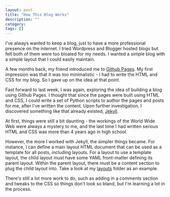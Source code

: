 ```yaml
---
layout: post
title: "How This Blog Works"
description: ""
category: 
tags: []
---
```


I've always wanted to keep a blog, just to have a more professional presence on the internet.  I tried Wordpress and Blogger hosted blogs but felt both of them were too bloated for my needs.  I wanted a simple blog with a simple layout that I could easily maintain.

A few months back, my friend introduced me to [Github Pages](pages.github.com).  My first impression was that it was too minimalistic - I had to write the HTML and CSS for my blog.  So I gave up on the idea at that point.

Fast forward to last week, I was again, exploring the idea of building a blog using Github Pages.  I thought that since the pages were built using HTML and CSS, I could write a set of Python scripts to author the pages and posts for me, after I've written the content.  Upon further investigation, I discovered something like that already existed, [Jekyll](jekyllrb.com).  

At first, things were still a bit daunting - the workings of the World Wide Web were always a mystery to me, and the last time I had written serious HTML and CSS was more than 4 years ago in high school.

However, the more I worked with Jekyll, the simpler things became.  For instance, I can define a main layout HTML document that can be used as a template for all posts, including layouts.  For a layout to use a template layout, the child layout must have some YAML front-matter defining its parent layout.  Within the parent layout, there must be a content section to plug the child layout into.  Take a look at my [layouts](https://github.com/jerrysun21/jerrysun21.github.com/tree/master/_layouts) folder as an example. 

There's still a lot more work to do, such as adding in a comments section and tweaks to the CSS so things don't look so bland, but I'm learning a lot in the process. 
